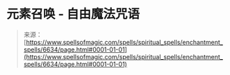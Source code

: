 <!--yml

category: 未分类

date: 2024-06-12 18:41:22

-->

# 元素召唤 - 自由魔法咒语

> 来源：[https://www.spellsofmagic.com/spells/spiritual_spells/enchantment_spells/6634/page.html#0001-01-01](https://www.spellsofmagic.com/spells/spiritual_spells/enchantment_spells/6634/page.html#0001-01-01)
